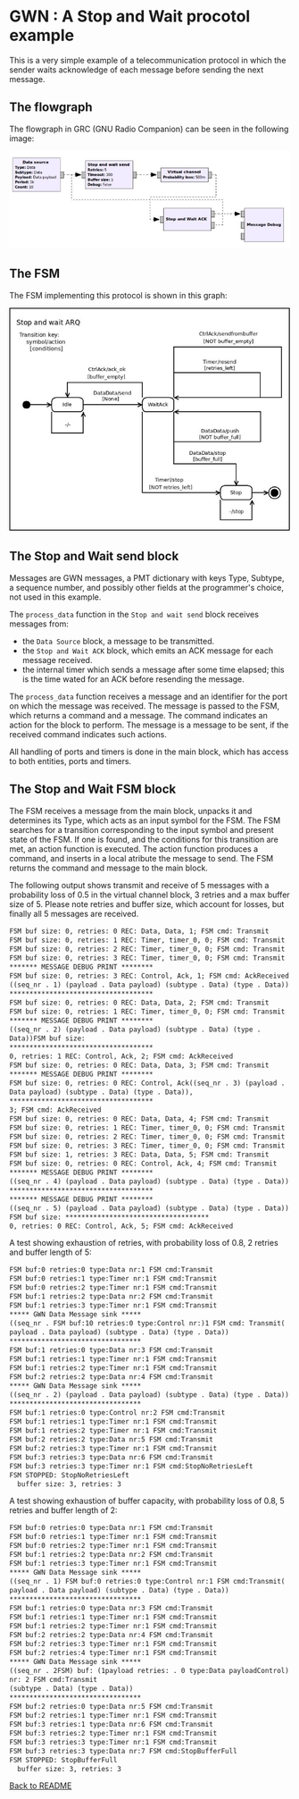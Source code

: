 # GWN : A Stop and Wait procotol example

This is a very simple example of a telecommunication protocol in which the sender waits acknowledge of each message before sending the next message.

## The flowgraph

The flowgraph in GRC (GNU Radio Companion) can be seen in the following image:

![Stop and Wait example GRC](../Images/StopWaitExampleGRC.jpg)

## The FSM
 
The FSM implementing this protocol is shown in this graph:

![Stop and Wait FSM](../Images/stop_wait_send_FSM.jpg)

## The Stop and Wait send block

Messages are GWN messages, a PMT dictionary with keys Type, Subtype, a sequence number, and possibly other fields at the programmer's choice, not used in this example.

The `process_data` function in the `Stop and wait send` block receives messages from:
* the `Data Source` block, a message to be transmitted.
* the `Stop and Wait ACK` block, which emits an ACK message for each message received.
* the internal timer which sends a message after some time elapsed; this is the time wated for an ACK before resending the message.

The `process_data` function receives a message and an identifier for the port on which the message was received. The message is passed to the FSM, which returns a command and a message. The command indicates an action for the block to perform. The message is a message to be sent, if the received command indicates such actions.

All handling of ports and timers is done in the main block, which has access to both entities, ports and timers.

## The Stop and Wait FSM block

The FSM receives a message from the main block, unpacks it and determines its Type, which acts as an input symbol for the FSM. The FSM searches for a transition corresponding to the input symbol and present state of the FSM. If one is found, and the conditions for this transition are met, an action function is executed. The action function produces a command, and inserts in a local atribute the message to send. The FSM returns the command and message to the main block.

The following output shows transmit and receive of 5 messages with a probability loss of 0.5 in the virtual channel block, 3 retries and a max buffer size of 5. Please note retries and buffer size, which account for losses, but finally all 5 messages are received.
```
FSM buf size: 0, retries: 0 REC: Data, Data, 1; FSM cmd: Transmit
FSM buf size: 0, retries: 1 REC: Timer, timer_0, 0; FSM cmd: Transmit
FSM buf size: 0, retries: 2 REC: Timer, timer_0, 0; FSM cmd: Transmit
FSM buf size: 0, retries: 3 REC: Timer, timer_0, 0; FSM cmd: Transmit
******* MESSAGE DEBUG PRINT ********
FSM buf size: 0, retries: 3 REC: Control, Ack, 1; FSM cmd: AckReceived
((seq_nr . 1) (payload . Data payload) (subtype . Data) (type . Data))
************************************
FSM buf size: 0, retries: 0 REC: Data, Data, 2; FSM cmd: Transmit
FSM buf size: 0, retries: 1 REC: Timer, timer_0, 0; FSM cmd: Transmit
******* MESSAGE DEBUG PRINT ********
((seq_nr . 2) (payload . Data payload) (subtype . Data) (type . Data))FSM buf size: 
************************************
0, retries: 1 REC: Control, Ack, 2; FSM cmd: AckReceived
FSM buf size: 0, retries: 0 REC: Data, Data, 3; FSM cmd: Transmit
******* MESSAGE DEBUG PRINT ********
FSM buf size: 0, retries: 0 REC: Control, Ack((seq_nr . 3) (payload . Data payload) (subtype . Data) (type . Data)), 
************************************
3; FSM cmd: AckReceived
FSM buf size: 0, retries: 0 REC: Data, Data, 4; FSM cmd: Transmit
FSM buf size: 0, retries: 1 REC: Timer, timer_0, 0; FSM cmd: Transmit
FSM buf size: 0, retries: 2 REC: Timer, timer_0, 0; FSM cmd: Transmit
FSM buf size: 0, retries: 3 REC: Timer, timer_0, 0; FSM cmd: Transmit
FSM buf size: 1, retries: 3 REC: Data, Data, 5; FSM cmd: Transmit
FSM buf size: 0, retries: 0 REC: Control, Ack, 4; FSM cmd: Transmit
******* MESSAGE DEBUG PRINT ********
((seq_nr . 4) (payload . Data payload) (subtype . Data) (type . Data))
************************************
******* MESSAGE DEBUG PRINT ********
((seq_nr . 5) (payload . Data payload) (subtype . Data) (type . Data))
FSM buf size: ************************************
0, retries: 0 REC: Control, Ack, 5; FSM cmd: AckReceived
```


A test showing exhaustion of retries, with probability loss of 0.8, 2 retries and buffer length of 5:
```
FSM buf:0 retries:0 type:Data nr:1 FSM cmd:Transmit
FSM buf:0 retries:1 type:Timer nr:1 FSM cmd:Transmit
FSM buf:0 retries:2 type:Timer nr:1 FSM cmd:Transmit
FSM buf:1 retries:2 type:Data nr:2 FSM cmd:Transmit
FSM buf:1 retries:3 type:Timer nr:1 FSM cmd:Transmit
***** GWN Data Message sink *****
((seq_nr . FSM buf:10 retries:0 type:Control nr:)1 FSM cmd: Transmit(
payload . Data payload) (subtype . Data) (type . Data))
*********************************
FSM buf:1 retries:0 type:Data nr:3 FSM cmd:Transmit
FSM buf:1 retries:1 type:Timer nr:1 FSM cmd:Transmit
FSM buf:1 retries:2 type:Timer nr:1 FSM cmd:Transmit
FSM buf:2 retries:2 type:Data nr:4 FSM cmd:Transmit
***** GWN Data Message sink *****
((seq_nr . 2) (payload . Data payload) (subtype . Data) (type . Data))
*********************************
FSM buf:1 retries:0 type:Control nr:2 FSM cmd:Transmit
FSM buf:1 retries:1 type:Timer nr:1 FSM cmd:Transmit
FSM buf:1 retries:2 type:Timer nr:1 FSM cmd:Transmit
FSM buf:2 retries:2 type:Data nr:5 FSM cmd:Transmit
FSM buf:2 retries:3 type:Timer nr:1 FSM cmd:Transmit
FSM buf:3 retries:3 type:Data nr:6 FSM cmd:Transmit
FSM buf:3 retries:3 type:Timer nr:1 FSM cmd:StopNoRetriesLeft
FSM STOPPED: StopNoRetriesLeft
  buffer size: 3, retries: 3
```

A test showing exhaustion of buffer capacity, with probability loss of 0.8, 5 retries and buffer length of 2:
```
FSM buf:0 retries:0 type:Data nr:1 FSM cmd:Transmit
FSM buf:0 retries:1 type:Timer nr:1 FSM cmd:Transmit
FSM buf:0 retries:2 type:Timer nr:1 FSM cmd:Transmit
FSM buf:1 retries:2 type:Data nr:2 FSM cmd:Transmit
FSM buf:1 retries:3 type:Timer nr:1 FSM cmd:Transmit
***** GWN Data Message sink *****
((seq_nr . 1) FSM buf:0 retries:0 type:Control nr:1 FSM cmd:Transmit(
payload . Data payload) (subtype . Data) (type . Data))
*********************************
FSM buf:1 retries:0 type:Data nr:3 FSM cmd:Transmit
FSM buf:1 retries:1 type:Timer nr:1 FSM cmd:Transmit
FSM buf:1 retries:2 type:Timer nr:1 FSM cmd:Transmit
FSM buf:2 retries:2 type:Data nr:4 FSM cmd:Transmit
FSM buf:2 retries:3 type:Timer nr:1 FSM cmd:Transmit
FSM buf:2 retries:4 type:Timer nr:1 FSM cmd:Transmit
***** GWN Data Message sink *****
((seq_nr . 2FSM) buf: (1payload retries: . 0 type:Data payloadControl) nr: 2 FSM cmd:Transmit
(subtype . Data) (type . Data))
*********************************
FSM buf:2 retries:0 type:Data nr:5 FSM cmd:Transmit
FSM buf:2 retries:1 type:Timer nr:1 FSM cmd:Transmit
FSM buf:3 retries:1 type:Data nr:6 FSM cmd:Transmit
FSM buf:3 retries:2 type:Timer nr:1 FSM cmd:Transmit
FSM buf:3 retries:3 type:Timer nr:1 FSM cmd:Transmit
FSM buf:3 retries:3 type:Data nr:7 FSM cmd:StopBufferFull
FSM STOPPED: StopBufferFull
  buffer size: 3, retries: 3
```

[Back to README](../../README.md)

